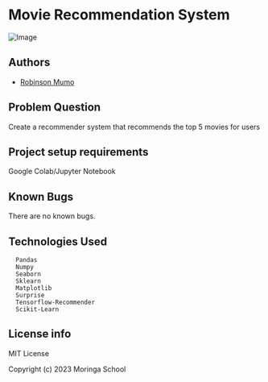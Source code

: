# Movie Recommendation System
![Image](https://www.google.com/imgres?imgurl=https%3A%2F%2Fmovielens.org%2Fimages%2Fsite%2Fmain-screen.png&tbnid=My-2hN4nJEN-zM&vet=12ahUKEwjxndbp2ueDAxWupycCHS4xDS4QMygQegQIARBq..i&imgrefurl=https%3A%2F%2Fmovielens.org%2F&docid=EyWc8M6hAapB3M&w=1024&h=696&q=movie%20lns%20recommendations&hl=en&ved=2ahUKEwjxndbp2ueDAxWupycCHS4xDS4QMygQegQIARBq)


## Authors
- [Robinson Mumo](https://github.com/robbymumo)

## Problem Question
Create a recommender system that recommends the top 5 movies for users

## Project setup requirements

Google Colab/Jupyter Notebook

## Known Bugs
There are no known bugs.

## Technologies Used
      Pandas
      Numpy
      Seaborn
      Sklearn
      Matplotlib
      Surprise
      Tensorflow-Recommender
      Scikit-Learn

## License info
MIT License

Copyright (c) 2023 Moringa School


